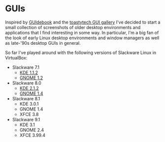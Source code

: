 # GUIs
Inspired by [GUIdebook](https://guidebookgallery.org) and the [toastytech GUI gallery](http://toastytech.com/guis/index.html) I've decided to start a small collection of screenshots of older desktop environments and applications that I find interesting in some way. In particular, I'm a big fan of the look of early Linux desktop environments and window managers as well as late-'90s desktop GUIs in general.

So far I've played around with the following versions of Slackware Linux in VirtualBox:

* Slackware 7.1
	* [KDE 1.1.2](guis/kde-1.1.2/screenshots.md)
	* [GNOME 1.2](guis/gnome-1.2/screenshots.md)
* Slackware 8.0
	* [KDE 2.1.2](guis/kde-2.1.2/screenshots.md)
	* [GNOME 1.4](guis/gnome-1.4/screenshots.md)
* Slackware 8.1
	* KDE 3.0.1
	* GNOME 1.4
	* XFCE 3.8
* Slackware 9.1
	* KDE 3.1
	* GNOME 2.4
	* XFCE 3.99.4